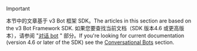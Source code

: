 > [!Important]
> <span data-ttu-id="2a159-101">本节中的文章基于 v3 Bot 框架 SDK。</span><span class="sxs-lookup"><span data-stu-id="2a159-101">The articles in this section are based on the v3 Bot Framework SDK.</span></span> <span data-ttu-id="2a159-102">如果您要查找当前文档（SDK 版本4.6 或更高版本），请参阅 "[对话 bot](~/bots/what-are-bots.md) " 部分。</span><span class="sxs-lookup"><span data-stu-id="2a159-102">If you're looking for current documentation (version 4.6 or later of the SDK) see the [Conversational Bots](~/bots/what-are-bots.md) section.</span></span>
